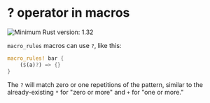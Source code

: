 # ? operator in macros

![Minimum Rust version: 1.32](https://img.shields.io/badge/Minimum%20Rust%20Version-1.32-brightgreen.svg)

`macro_rules` macros can use `?`, like this:

```rust
macro_rules! bar {
    ($(a)?) => {}
}
```

The `?` will match zero or one repetitions of the pattern, similar to the
already-existing `*` for "zero or more" and `+` for "one or more."
